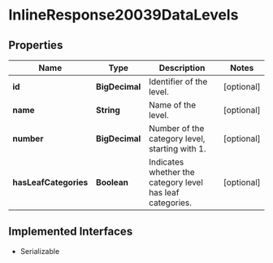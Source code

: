

# InlineResponse20039DataLevels


## Properties

Name | Type | Description | Notes
------------ | ------------- | ------------- | -------------
**id** | **BigDecimal** | Identifier of the level. |  [optional]
**name** | **String** | Name of the level. |  [optional]
**number** | **BigDecimal** | Number of the category level, starting with 1. |  [optional]
**hasLeafCategories** | **Boolean** | Indicates whether the category level has leaf categories. |  [optional]


## Implemented Interfaces

* Serializable


